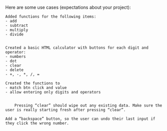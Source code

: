 Here are some use cases (expectations about your project):

    Added functions for the following items:
    - add
    - subtract
    - multiply
    - divide


    Created a basic HTML calculator with buttons for each digit and operator:
    - numbers
    - dot
    - clear
    - delete
    - +, -, *, /, =

    Created the functions to
    - match btn click and value
    - allow entering only digits and operators
       

        Pressing “clear” should wipe out any existing data. Make sure the user is really starting fresh after pressing “clear”.

    Add a “backspace” button, so the user can undo their last input if they click the wrong number.
